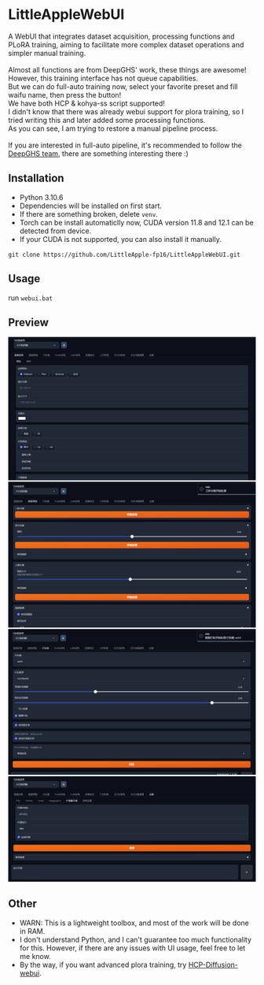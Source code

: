 # LittleAppleWebUI

A WebUI that integrates dataset acquisition, processing functions and PLoRA training, aiming to 
facilitate more complex dataset operations and simpler manual training.
<br><br>
Almost all functions are from DeepGHS' work, these things are awesome! However, this training interface has not queue capabilities.<br>
But we can do full-auto training now, select your favorite preset and fill waifu name, then press the button!<br>
We have both HCP & kohya-ss script supported!
<br>
I didn't know that there was already webui support for plora training, so I tried writing this and later added some processing functions. <br>As you can see, I am trying to restore a manual pipeline process.
<br><br>
If you are interested in full-auto pipeline, it's recommended to follow the [DeepGHS team](https://github.com/deepghs), 
there are something interesting there :)

## Installation
* Python 3.10.6
* Dependencies will be installed on first start.
* If there are something broken, delete `venv`.
* Torch can be install automaticlly now, CUDA version 11.8 and 12.1 can be detected from device.
* If your CUDA is not supported, you can also install it manually.
```shell
git clone https://github.com/LittleApple-fp16/LittleAppleWebUI.git
```
## Usage
run `webui.bat`

## Preview
![waifuc](https://github.com/LittleApple-fp16/LittleAppleWebUI/blob/master/markdown_res/preview1.svg)
![imgutils](https://github.com/LittleApple-fp16/LittleAppleWebUI/blob/master/markdown_res/preview2.svg)
![tagger](https://github.com/LittleApple-fp16/LittleAppleWebUI/blob/master/markdown_res/preview3.svg)
![settings](https://github.com/LittleApple-fp16/LittleAppleWebUI/blob/master/markdown_res/preview4.svg)

## Other
* WARN: This is a lightweight toolbox, and most of the work will be done in RAM.
* I don't understand Python, and I can't guarantee too much functionality for this. However, if there are any issues with UI usage, feel free to let me know.
* By the way, if you want advanced plora training, try [HCP-Diffusion-webui](https://github.com/7eu7d7/HCP-Diffusion-webui).
